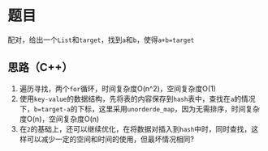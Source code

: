 # 题目
配对，给出一个`List`和`target`，找到`a`和`b`，使得`a+b=target`
## 思路（C++）
1. 遍历寻找，两个`for`循环，时间复杂度O(n^2)，空间复杂度O(1)
2. 使用`key-value`的数据结构，先将表的内容保存到`hash`表中，查找在`a`的情况下，`b=target-a`的下标，这里采用`unorderde_map`，因为无需排序，时间复杂度O(n)，空间复杂度O(n)
3. 在`2`的基础上，还可以继续优化，在将数据对插入到`hash`中时，同时查找，这样可以减少一定的空间和时间的使用，但最坏情况相同?